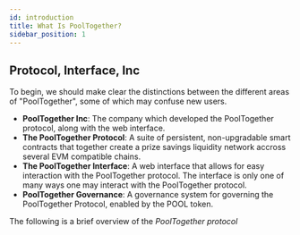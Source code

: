 ```yaml
---
id: introduction
title: What Is PoolTogether?
sidebar_position: 1
---
```


## Protocol, Interface, Inc

To begin, we should make clear the distinctions between the different areas of "PoolTogether", some of which may confuse new users.

- **PoolTogether Inc**: The company which developed the PoolTogether protocol, along with the web interface.
- **The PoolTogether Protocol**: A suite of persistent, non-upgradable smart contracts that together create a prize savings liquidity network accross several EVM compatible chains.
- **The PoolTogether Interface**: A web interface that allows for easy interaction with the PoolTogether protocol. The interface is only one of many ways one may interact with the PoolTogether protocol.
- **PoolTogether Governance**: A governance system for governing the PoolTogether Protocol, enabled by the POOL token.

The following is a brief overview of the _PoolTogether protocol_
